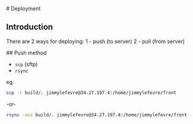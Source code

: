 # Deployment

## Introduction

There are 2 ways for deploying:
1 - push (to server)
2 - pull (from server)

## Push method

- `scp` (sftp)
- `rsync`

eg.

```bash
scp -r build/. jimmylefevre@34.27.197.4:/home/jimmylefevre/front
```

-or-

```bash
rsync -avz build/. jimmylefevre@34.27.197.4:/home/jimmylefevre/front
```
